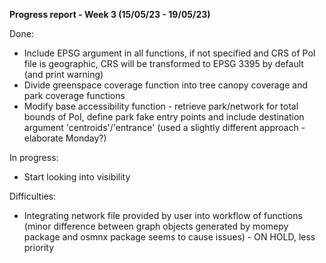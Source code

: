 **Progress report - Week 3 (15/05/23 - 19/05/23)**

Done:
- Include EPSG argument in all functions, if not specified and CRS of PoI file is geographic, CRS will be transformed to EPSG 3395 by default (and print warning)
- Divide greenspace coverage function into tree canopy coverage and park coverage functions
- Modify base accessibility function - retrieve park/network for total bounds of PoI, define park fake entry points and include destination argument 'centroids'/'entrance' (used a slightly different approach - elaborate Monday?)

In progress:
- Start looking into visibility

Difficulties:
- Integrating network file provided by user into workflow of functions (minor difference between graph objects generated by momepy package and osmnx package seems to cause issues) - ON HOLD, less priority